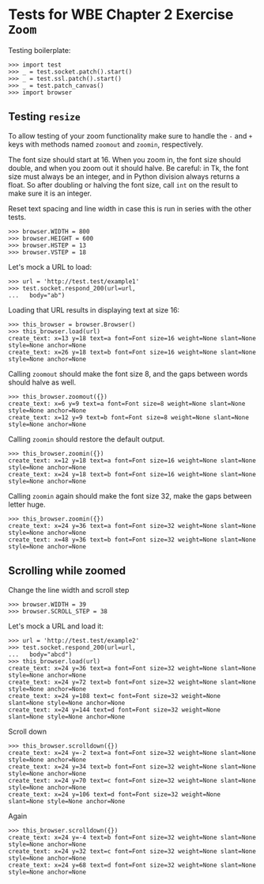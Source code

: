 Tests for WBE Chapter 2 Exercise `Zoom`
==============================================

Testing boilerplate:

    >>> import test
    >>> _ = test.socket.patch().start()
    >>> _ = test.ssl.patch().start()
    >>> _ = test.patch_canvas()
    >>> import browser

Testing `resize`
------------------

To allow testing of your zoom functionality make sure to handle the `-` and `+` keys
with methods named `zoomout` and `zoomin`, respectively.

The font size should start at 16. When you zoom in, the font size should double, and when you zoom out it should halve.
Be careful: in Tk, the font size must always be an integer, and in Python division always returns a float.
So after doubling or halving the font size, call `int` on the result to make sure it is an integer.

Reset text spacing and line width in case this is run in series with the other
tests.

    >>> browser.WIDTH = 800
    >>> browser.HEIGHT = 600
    >>> browser.HSTEP = 13
    >>> browser.VSTEP = 18

Let's mock a URL to load:

    >>> url = 'http://test.test/example1'
    >>> test.socket.respond_200(url=url,
    ...   body="ab")

Loading that URL results in displaying text at size 16:

    >>> this_browser = browser.Browser()
    >>> this_browser.load(url)
    create_text: x=13 y=18 text=a font=Font size=16 weight=None slant=None style=None anchor=None
    create_text: x=26 y=18 text=b font=Font size=16 weight=None slant=None style=None anchor=None

Calling `zoomout` should make the font size 8, and the gaps between words should halve as well.

    >>> this_browser.zoomout({})
    create_text: x=6 y=9 text=a font=Font size=8 weight=None slant=None style=None anchor=None
    create_text: x=12 y=9 text=b font=Font size=8 weight=None slant=None style=None anchor=None

Calling `zoomin` should restore the default output.

    >>> this_browser.zoomin({})
    create_text: x=12 y=18 text=a font=Font size=16 weight=None slant=None style=None anchor=None
    create_text: x=24 y=18 text=b font=Font size=16 weight=None slant=None style=None anchor=None

Calling `zoomin` again should make the font size 32, make the gaps between letter huge.

    >>> this_browser.zoomin({})
    create_text: x=24 y=36 text=a font=Font size=32 weight=None slant=None style=None anchor=None
    create_text: x=48 y=36 text=b font=Font size=32 weight=None slant=None style=None anchor=None

Scrolling while zoomed
---------------------

Change the line width and scroll step

    >>> browser.WIDTH = 39
    >>> browser.SCROLL_STEP = 38

Let's mock a URL and load it:

    >>> url = 'http://test.test/example2'
    >>> test.socket.respond_200(url=url,
    ...   body="abcd")
    >>> this_browser.load(url)
    create_text: x=24 y=36 text=a font=Font size=32 weight=None slant=None style=None anchor=None
    create_text: x=24 y=72 text=b font=Font size=32 weight=None slant=None style=None anchor=None
    create_text: x=24 y=108 text=c font=Font size=32 weight=None slant=None style=None anchor=None
    create_text: x=24 y=144 text=d font=Font size=32 weight=None slant=None style=None anchor=None

Scroll down

    >>> this_browser.scrolldown({})
    create_text: x=24 y=-2 text=a font=Font size=32 weight=None slant=None style=None anchor=None
    create_text: x=24 y=34 text=b font=Font size=32 weight=None slant=None style=None anchor=None
    create_text: x=24 y=70 text=c font=Font size=32 weight=None slant=None style=None anchor=None
    create_text: x=24 y=106 text=d font=Font size=32 weight=None slant=None style=None anchor=None
    
Again

    >>> this_browser.scrolldown({})
    create_text: x=24 y=-4 text=b font=Font size=32 weight=None slant=None style=None anchor=None
    create_text: x=24 y=32 text=c font=Font size=32 weight=None slant=None style=None anchor=None
    create_text: x=24 y=68 text=d font=Font size=32 weight=None slant=None style=None anchor=None
